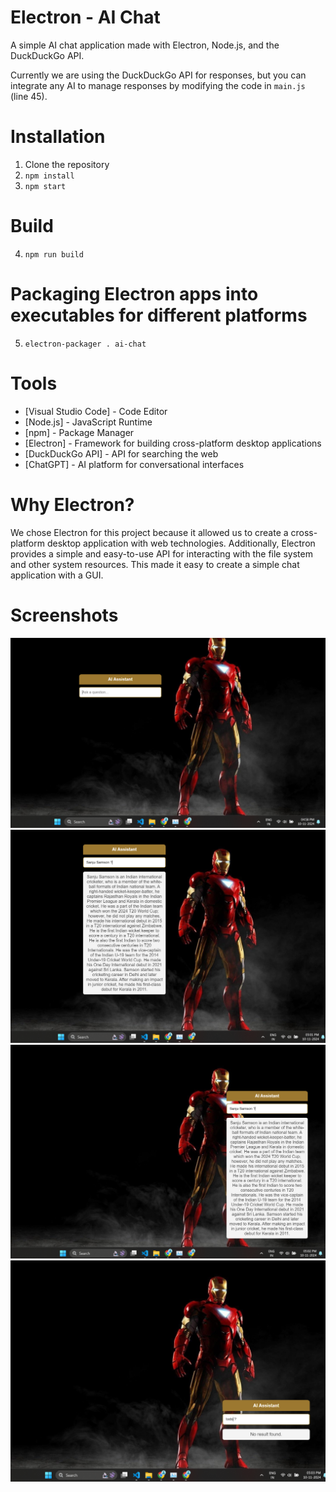 # Electron - AI Chat

A simple AI chat application made with Electron, Node.js, and the DuckDuckGo API.

Currently we are using the DuckDuckGo API for responses, but you can integrate any AI to manage responses by modifying the code in `main.js` (line 45).

# Installation

1. Clone the repository
2. `npm install`
3. `npm start`

# Build 
4. `npm run build`  

# Packaging Electron apps into executables for different platforms
5. `electron-packager . ai-chat`

# Tools

* [Visual Studio Code] - Code Editor
* [Node.js] - JavaScript Runtime
* [npm] - Package Manager
* [Electron] - Framework for building cross-platform desktop applications
* [DuckDuckGo API] - API for searching the web
* [ChatGPT] - AI platform for conversational interfaces

# Why Electron?
We chose Electron for this project because it allowed us to create a cross-platform desktop application with web technologies. Additionally, Electron provides a simple and easy-to-use API for interacting with the file system and other system resources. This made it easy to create a simple chat application with a GUI.

# Screenshots
![screenshot](https://github.com/msdeepak393/ai-chat/blob/main/example/screenshot/Screenshot-1.png)
![screenshot](https://github.com/msdeepak393/ai-chat/blob/main/example/screenshot/Screenshot-2.png)
![screenshot](https://github.com/msdeepak393/ai-chat/blob/main/example/screenshot/Screenshot-3.png)
![screenshot](https://github.com/msdeepak393/ai-chat/blob/main/example/screenshot/Screenshot-4.png)


